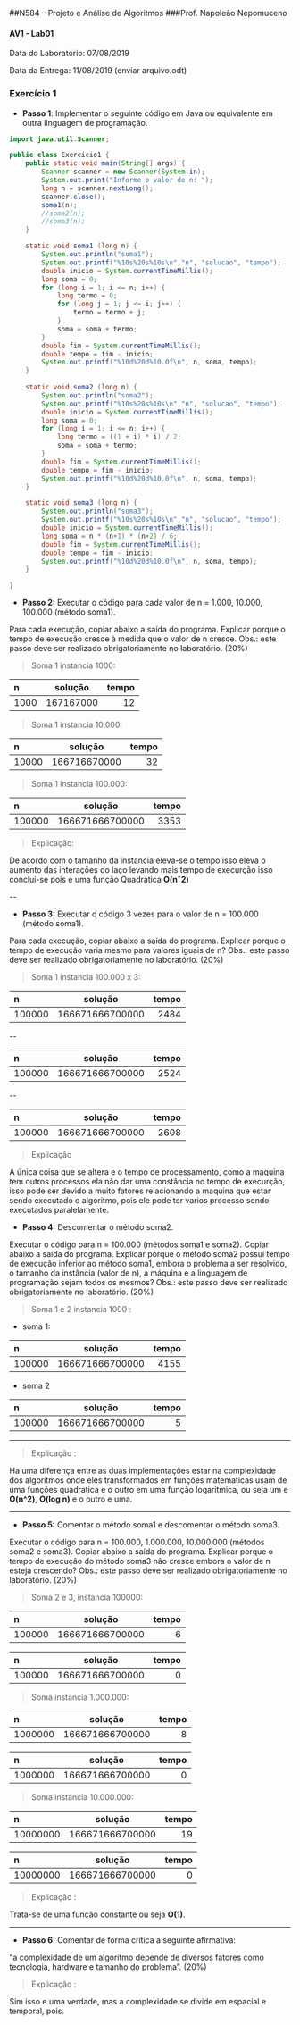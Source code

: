 ##N584 – Projeto e Análise de Algoritmos
###Prof. Napoleão Nepomuceno
#### AV1 - Lab01
Data do Laboratório: 07/08/2019

Data da Entrega: 11/08/2019 (enviar arquivo.odt)

### Exercício 1

- **Passo 1**: Implementar o seguinte código em
Java ou equivalente em outra linguagem de
programação.

```java
import java.util.Scanner;

public class Exercicio1 {
	public static void main(String[] args) {
		Scanner scanner = new Scanner(System.in);
		System.out.print("Informe o valor de n: ");
		long n = scanner.nextLong();
		scanner.close();
		soma1(n);
		//soma2(n);
		//soma3(n);
	}

	static void soma1 (long n) {
		System.out.println("soma1");
		System.out.printf("%10s%20s%10s\n","n", "solucao", "tempo");
		double inicio = System.currentTimeMillis();
		long soma = 0;
		for (long i = 1; i <= n; i++) {
			long termo = 0;
			for (long j = 1; j <= i; j++) {
				termo = termo + j;
			}
			soma = soma + termo;
		}
		double fim = System.currentTimeMillis();
		double tempo = fim - inicio;
		System.out.printf("%10d%20d%10.0f\n", n, soma, tempo);
	}
	
	static void soma2 (long n) {
		System.out.println("soma2");
		System.out.printf("%10s%20s%10s\n","n", "solucao", "tempo");
		double inicio = System.currentTimeMillis();
		long soma = 0;
		for (long i = 1; i <= n; i++) {
			long termo = ((1 + i) * i) / 2;
			soma = soma + termo;
		}
		double fim = System.currentTimeMillis();
		double tempo = fim - inicio;
		System.out.printf("%10d%20d%10.0f\n", n, soma, tempo);
	}

	static void soma3 (long n) {
		System.out.println("soma3");
		System.out.printf("%10s%20s%10s\n","n", "solucao", "tempo");
		double inicio = System.currentTimeMillis();
		long soma = n * (n+1) * (n+2) / 6;
		double fim = System.currentTimeMillis();
		double tempo = fim - inicio;
		System.out.printf("%10d%20d%10.0f\n", n, soma, tempo);
	}

}
```

- **Passo 2:** Executar o código para cada valor de
n = 1.000, 10.000, 100.000 (método soma1).

Para cada execução, copiar abaixo a saída do programa.
Explicar porque o tempo de execução cresce à medida que
o valor de n cresce. Obs.: este passo deve ser realizado
obrigatoriamente no laboratório. (20%)

> Soma 1 instancia 1000:

| n    |  solução  | tempo |
| :--- | :-------: | ----: |
| 1000 | 167167000 |    12 |

> Soma 1 instancia 10.000:

| n     |   solução    | tempo |
| :---- | :----------: | ----: |
| 10000 | 166716670000 |    32 |

> Soma 1 instancia 100.000:

| n      |     solução     | tempo |
| :----- | :-------------: | ----: |
| 100000 | 166671666700000 |  3353 |

> Explicação:

De acordo com o tamanho da instancia eleva-se o tempo isso eleva o aumento das interações do laço levando mais tempo de execurção isso conclui-se pois
e uma função Quadrática **O(nˆ2)**

--

- **Passo 3:** Executar o código 3 vezes para o valor de n = 100.000 (método soma1).

Para cada execução, copiar abaixo a saída do programa.
Explicar porque o tempo de execução varia mesmo para valores iguais de n?
Obs.: este passo deve ser realizado obrigatoriamente no laboratório. (20%)

 > Soma 1 instancia 100.000 x 3:

  | n      |     solução     | tempo |
  | :----- | :-------------: | ----: |
  | 100000 | 166671666700000 |  2484 |
  
--

  | n      |     solução     | tempo |
  | :----- | :-------------: | ----: |
  | 100000 | 166671666700000 |  2524 |

--

  | n      |     solução     | tempo |
  | :----- | :-------------: | ----: |
  | 100000 | 166671666700000 |  2608 |

> Explicação

A única coisa que se altera e o tempo de processamento, como a máquina tem outros processos ela não dar uma constância no tempo de execurção, isso pode ser
devido a muito fatores relacionando a maquina que estar sendo executado o algoritmo, pois ele pode ter varios processo sendo executados paralelamente.

- **Passo 4:** Descomentar o método soma2. 

Executar o código para n = 100.000 (métodos soma1 e soma2).
Copiar abaixo a saída do programa. Explicar porque o método
soma2 possui tempo de execução inferior ao método soma1,
embora o problema a ser resolvido, o tamanho da instância
(valor de n), a máquina e a linguagem de programação sejam
todos os mesmos? Obs.: este passo deve ser realizado
obrigatoriamente no laboratório. (20%)

> Soma 1 e 2 instancia 1000 :

- soma 1:

| n      |     solução     | tempo |
| :----- | :-------------: | ----: |
| 100000 | 166671666700000 |  4155 |

- soma 2

| n      |     solução     | tempo |
| :----- | :-------------: | ----: |
| 100000 | 166671666700000 |     5 |

---

> Explicação :

Ha uma diferença entre as duas implementações estar na complexidade dos
algoritmos onde eles transformados em funções matematicas usam de uma funções
quadratica e o outro em uma função logaritmica, ou seja um e **O(n^2)**,
**O(log n)** e o outro e uma.

---

- **Passo 5:** Comentar o método soma1 e descomentar o método soma3.

Executar o código para n = 100.000, 1.000.000, 10.000.000
(métodos soma2 e soma3). Copiar abaixo a saída do programa.
Explicar porque o tempo de execução do método soma3 não
cresce embora o valor de n esteja crescendo? Obs.:
este passo deve ser realizado obrigatoriamente no
laboratório. (20%)

> Soma 2 e 3, instancia 100000:

| n      |     solução     | tempo |
| :----- | :-------------: | ----: |
| 100000 | 166671666700000 |     6 |

| n      |     solução     | tempo |
| :----- | :-------------: | ----: |
| 100000 | 166671666700000 |     0 |

> Soma instancia 1.000.000:

| n       |     solução     | tempo |
| :------ | :-------------: | ----: |
| 1000000 | 166671666700000 |     8 |

| n       |     solução     | tempo |
| :------ | :-------------: | ----: |
| 1000000 | 166671666700000 |     0 |

> Soma instancia 10.000.000:

| n        |     solução     | tempo |
| :------- | :-------------: | ----: |
| 10000000 | 166671666700000 |    19 |

| n        |     solução     | tempo |
| :------- | :-------------: | ----: |
| 10000000 | 166671666700000 |     0 |

> Explicação :

Trata-se de uma função constante ou seja **O(1)**.

---

- **Passo 6:** Comentar de forma crítica a seguinte afirmativa:

“a complexidade de um algoritmo depende de diversos fatores como
tecnologia, hardware e tamanho do problema”. (20%)

> Explicação :

Sim isso e uma verdade, mas a complexidade se divide em espacial e temporal,
pois.
